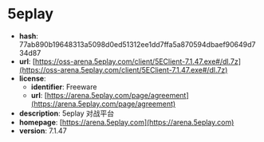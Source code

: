 # 5eplay

- **hash**: 77ab890b19648313a5098d0ed51312ee1dd7ffa5a870594dbaef90649d734d87
- **url**: [https://oss-arena.5eplay.com/client/5EClient-7.1.47.exe#/dl.7z](https://oss-arena.5eplay.com/client/5EClient-7.1.47.exe#/dl.7z)
- **license**:
  - **identifier**: Freeware
  - **url**: [https://arena.5eplay.com/page/agreement](https://arena.5eplay.com/page/agreement)
- **description**: 5eplay 对战平台
- **homepage**: [https://arena.5eplay.com](https://arena.5eplay.com)
- **version**: 7.1.47

